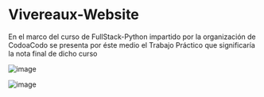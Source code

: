 # Vivereaux-Website
En el marco del curso de FullStack-Python impartido por la organización de CodoaCodo se presenta  por éste medio el  Trabajo Práctico que significaría la nota final de dicho curso

![image](https://user-images.githubusercontent.com/62431281/168400916-9c265363-7615-4fdf-b2f4-28849dc0ba1f.png)

![image](https://user-images.githubusercontent.com/62431281/168401046-6eefd42f-5cec-4279-901e-20e142141a23.png)
